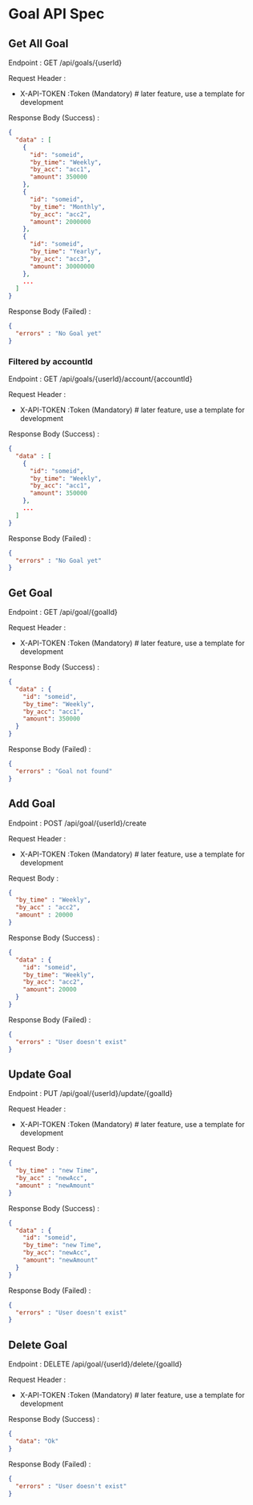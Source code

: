 # Goal API Spec

## Get All Goal

Endpoint : GET /api/goals/{userId}

Request Header :

- X-API-TOKEN :Token (Mandatory) # later feature, use a template for development

Response Body (Success) :

```json
{
  "data" : [
    {
      "id": "someid",
      "by_time": "Weekly",
      "by_acc": "acc1",
      "amount": 350000
    },
    {
      "id": "someid",
      "by_time": "Monthly",
      "by_acc": "acc2",
      "amount": 2000000
    },
    {
      "id": "someid",
      "by_time": "Yearly",
      "by_acc": "acc3",
      "amount": 30000000
    },
    ...
  ]
}
```

Response Body (Failed) :

```json
{
  "errors" : "No Goal yet"
}
```

### Filtered by accountId

Endpoint : GET /api/goals/{userId}/account/{accountId}

Request Header :

- X-API-TOKEN :Token (Mandatory) # later feature, use a template for development

Response Body (Success) :

```json
{
  "data" : [
    {
      "id": "someid",
      "by_time": "Weekly",
      "by_acc": "acc1",
      "amount": 350000
    },
    ...
  ]
}
```

Response Body (Failed) :

```json
{
  "errors" : "No Goal yet"
}
```

## Get Goal

Endpoint : GET /api/goal/{goalId}

Request Header :

- X-API-TOKEN :Token (Mandatory) # later feature, use a template for development

Response Body (Success) :

```json
{
  "data" : {
    "id": "someid",
    "by_time": "Weekly",
    "by_acc": "acc1",
    "amount": 350000
  }
}
```

Response Body (Failed) :

```json
{
  "errors" : "Goal not found"
}
```

## Add Goal

Endpoint : POST /api/goal/{userId}/create

Request Header :

- X-API-TOKEN :Token (Mandatory) # later feature, use a template for development

Request Body :

```json
{
  "by_time" : "Weekly",
  "by_acc" : "acc2",
  "amount" : 20000
}
```

Response Body (Success) :

```json
{
  "data" : {
    "id": "someid",
    "by_time": "Weekly",
    "by_acc": "acc2",
    "amount": 20000
  }
}
```

Response Body (Failed) :

```json
{
  "errors" : "User doesn't exist"
}
```

## Update Goal

Endpoint : PUT /api/goal/{userId}/update/{goalId}

Request Header :

- X-API-TOKEN :Token (Mandatory) # later feature, use a template for development

Request Body :

```json
{
  "by_time" : "new Time",
  "by_acc" : "newAcc",
  "amount" : "newAmount"
}
```

Response Body (Success) :

```json
{
  "data" : {
    "id": "someid",
    "by_time": "new Time",
    "by_acc": "newAcc",
    "amount": "newAmount"
  }
}
```

Response Body (Failed) :

```json
{
  "errors" : "User doesn't exist"
}
```

## Delete Goal

Endpoint : DELETE /api/goal/{userId}/delete/{goalId}

Request Header :

- X-API-TOKEN :Token (Mandatory) # later feature, use a template for development

Response Body (Success) :

```json
{
  "data": "Ok"
}
```

Response Body (Failed) :

```json
{
  "errors" : "User doesn't exist"
}
```